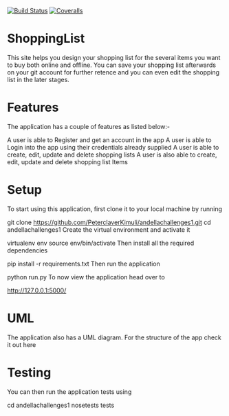 [![Build Status](https://travis-ci.org/PeterclaverKimuli/andellachallenges1.svg?branch=master)](https://travis-ci.org/PeterclaverKimuli/andellachallenges1)
[![Coveralls](https://img.shields.io/coveralls/PeterclaverKimuli/andellachallenges1.svg?branch=master)]()

# ShoppingList

This site helps you design your shopping list for the several items you want to buy both online and offline. You can save your shopping list afterwards on your git account for further retence and you can even edit the shopping list in the later stages.

# Features

The application has a couple of features as listed below:-

A user is able to Register and get an account in the app
A user is able to Login into the app using their credentials already supplied
A user is able to create, edit, update and delete shopping lists
A user is also able to create, edit, update and delete shopping list Items

# Setup

To start using this application, first clone it to your local machine by running

git clone https://github.com/PeterclaverKimuli/andellachallenges1.git
cd andellachallenges1
Create the virtual environment and activate it

virtualenv env
source env/bin/activate
Then install all the required dependencies

pip install -r requirements.txt
Then run the application

python run.py
To now view the application head over to

http://127.0.0.1:5000/
# UML

The application also has a UML diagram. For the structure of the app check it out here

# Testing

You can then run the application tests using

cd andellachallenges1
nosetests tests

